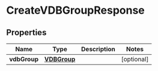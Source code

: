 

# CreateVDBGroupResponse


## Properties

Name | Type | Description | Notes
------------ | ------------- | ------------- | -------------
**vdbGroup** | [**VDBGroup**](VDBGroup.md) |  |  [optional]



